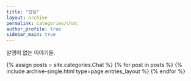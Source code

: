 ```yaml
---
title: "잡담"
layout: archive
permalink: categories/chat
author_profile: true
sidebar_main: true
---
```


알맹이 없는 이야기들.

{% assign posts = site.categories.Chat %}
{% for post in posts %} {% include archive-single.html type=page.entries_layout %} {% endfor %}

